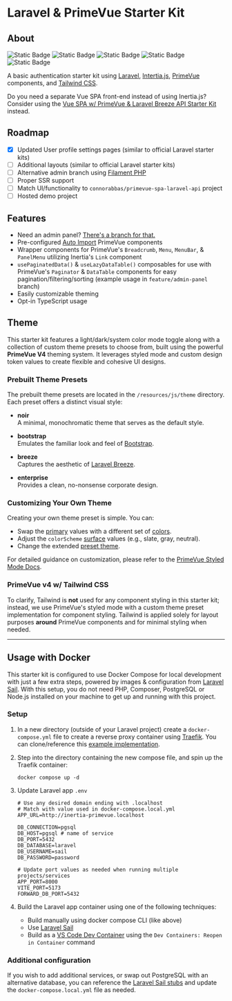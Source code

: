 # Laravel & PrimeVue Starter Kit

## About

![Static Badge](https://img.shields.io/badge/Laravel%20-%20v12%20-%20%23f9322c) ![Static Badge](https://img.shields.io/badge/Inertia.js%20-%20v2%20-%20%236b46c1) ![Static Badge](<https://img.shields.io/badge/Vue.js%20-%20v3.5%20-%20rgb(66%20184%20131)>) ![Static Badge](<https://img.shields.io/badge/PrimeVue%20-%20v4%20-%20rgb(16%20185%20129)>) ![Static Badge](https://img.shields.io/badge/Tailwind%20CSS%20-%20v4%20-%20%230284c7)

A basic authentication starter kit using [Laravel](https://laravel.com/docs/master), [Intertia.js](https://inertiajs.com/), [PrimeVue](https://primevue.org/) components, and [Tailwind CSS](https://tailwindcss.com/).

Do you need a separate Vue SPA front-end instead of using Inertia.js? Consider using the [Vue SPA w/ PrimeVue & Laravel Breeze API Starter Kit](https://github.com/connorabbas/primevue-spa-laravel-api) instead.

## Roadmap
- [x] Updated User profile settings pages (similar to official Laravel starter kits)
- [ ] Additional layouts (similar to official Laravel starter kits)
- [ ] Alternative admin branch using [Filament PHP](https://filamentphp.com/)
- [ ] Proper SSR support
- [ ] Match UI/functionality to `connorabbas/primevue-spa-laravel-api` project
- [ ] Hosted demo project

## Features

-   Need an admin panel? [There's a branch for that.](https://github.com/connorabbas/laravel-primevue-starter-kit/tree/feature/admin-panel)
-   Pre-configured [Auto Import](https://primevue.org/autoimport/) PrimeVue components
-   Wrapper components for PrimeVue's `Breadcrumb`, `Menu`, `MenuBar`, & `PanelMenu` utilizing Inertia's `Link` component
-   `usePaginatedData()` & `useLazyDataTable()` composables for use with PrimeVue's `Paginator` & `DataTable` components for easy pagination/filtering/sorting (example usage in `feature/admin-panel` branch)
-   Easily customizable theming
-   Opt-in TypeScript usage

## Theme

This starter kit features a light/dark/system color mode toggle along with a collection of custom theme presets to choose from, built using the powerful **PrimeVue V4** theming system. It leverages styled mode and custom design token values to create flexible and cohesive UI designs.

### Prebuilt Theme Presets

The prebuilt theme presets are located in the `/resources/js/theme` directory. Each preset offers a distinct visual style:

-   **noir**  
    A minimal, monochromatic theme that serves as the default style.

-   **bootstrap**  
    Emulates the familiar look and feel of [Bootstrap](https://getbootstrap.com/).

-   **breeze**  
    Captures the aesthetic of [Laravel Breeze](https://github.com/laravel/breeze).

-   **enterprise**  
    Provides a clean, no-nonsense corporate design.

### Customizing Your Own Theme

Creating your own theme preset is simple. You can:

-   Swap the [primary](https://primevue.org/theming/styled/#primary) values with a different set of [colors](https://primevue.org/theming/styled/#colors).
-   Adjust the `colorScheme` [surface](https://primevue.org/theming/styled/#surface) values (e.g., slate, gray, neutral).
-   Change the extended [preset theme](https://primevue.org/theming/styled/#presets).

For detailed guidance on customization, please refer to the [PrimeVue Styled Mode Docs](https://primevue.org/theming/styled/).

### PrimeVue v4 w/ Tailwind CSS

To clarify, Tailwind is **not** used for any component styling in this starter kit; instead, we use PrimeVue's styled mode with a custom theme preset implementation for component styling. Tailwind is applied solely for layout purposes **around** PrimeVue components and for minimal styling when needed.

---

## Usage with Docker

This starter kit is configured to use Docker Compose for local development with just a few extra steps, powered by images & configuration from [Laravel Sail](https://laravel.com/docs/master/sail). With this setup, you do not need PHP, Composer, PostgreSQL or Node.js installed on your machine to get up and running with this project.

### Setup

1. In a new directory (outside of your Laravel project) create a `docker-compose.yml` file to create a reverse proxy container using [Traefik](https://doc.traefik.io/traefik/getting-started/quick-start/). You can clone/reference this [example implementation](https://github.com/connorabbas/traefik-docker-compose/blob/master/docker-compose.yml).

2. Step into the directory containing the new compose file, and spin up the Traefik container:
    ```
    docker compose up -d
    ```
3. Update Laravel app `.env`

    ```env
    # Use any desired domain ending with .localhost
    # Match with value used in docker-compose.local.yml
    APP_URL=http://inertia-primevue.localhost

    DB_CONNECTION=pgsql
    DB_HOST=pgsql # name of service
    DB_PORT=5432
    DB_DATABASE=laravel
    DB_USERNAME=sail
    DB_PASSWORD=password

    # Update port values as needed when running multiple projects/services
    APP_PORT=8000
    VITE_PORT=5173
    FORWARD_DB_PORT=5432
    ```

4. Build the Laravel app container using one of the following techniques:
    - Build manually using docker compose CLI (like above)
    - Use [Laravel Sail](https://laravel.com/docs/master/sail)
    - Build as a [VS Code Dev Container](https://code.visualstudio.com/docs/devcontainers/tutorial) using the `Dev Containers: Reopen in Container` command

### Additional configuration

If you wish to add additional services, or swap out PostgreSQL with an alternative database, you can reference the [Laravel Sail stubs](https://github.com/laravel/sail/tree/1.x/stubs) and update the `docker-compose.local.yml` file as needed.
